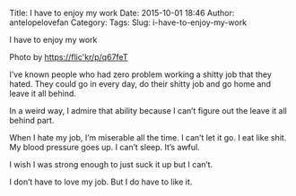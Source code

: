 Title: I have to enjoy my work
Date: 2015-10-01 18:46
Author: antelopelovefan
Category: 
Tags: 
Slug: i-have-to-enjoy-my-work

I have to enjoy my work

Photo by [https://flic'kr/p/q67feT](https://flic.kr/p/q67feT)

I’ve known people who had zero problem working a shitty job that they hated. They could go in every day, do their shitty job and go home and leave it all behind.

In a weird way, I admire that ability because I can’t figure out the leave it all behind part.

When I hate my job, I’m miserable all the time. I can’t let it go. I eat like shit. My blood pressure goes up. I can’t sleep. It’s awful.

I wish I was strong enough to just suck it up but I can’t.

I don’t have to love my job. But I do have to like it.

